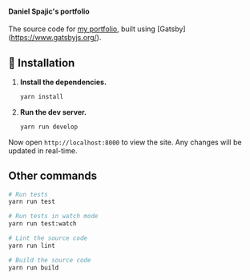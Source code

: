 #### Daniel Spajic's portfolio

The source code for [my portfolio](https://danieljs.tech), built using [Gatsby]
(https://www.gatsbyjs.org/).

## 🚀 Installation

1.  **Install the dependencies.**

    ```sh
    yarn install
    ```

2.  **Run the dev server.**

    ```sh
    yarn run develop
    ```

Now open `http://localhost:8000` to view the site. Any changes will be updated
in real-time.

## Other commands

```sh
# Run tests
yarn run test
```

```sh
# Run tests in watch mode
yarn run test:watch
```

```sh
# Lint the source code
yarn run lint
```

```sh
# Build the source code
yarn run build
```
